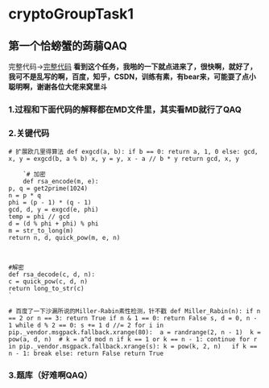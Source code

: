 # cryptoGroupTask1

## 第一个恰螃蟹的蒟蒻QAQ
完整代码->[完整代码](https://paste.ubuntu.com/p/jBxMNnwHgG/)
**看到这个任务，我啪的一下就点进来了，很快啊，就好了，我可不是乱写的啊，百度，知乎，CSDN，训练有素，有bear来，可能耍了点小聪明啊，谢谢各位大佬来窝里斗**
### 1.过程和下面代码的解释都在MD文件里，其实看MD就行了QAQ
### 2.关键代码
`# 扩展欧几里得算法
def exgcd(a, b):
    if b == 0:
        return a, 1, 0
    else:
        gcd, x, y = exgcd(b, a % b)
        x, y = y, x - a // b * y
        return gcd, x, y
        `
        
        `# 加密
        def rsa_encode(m, e):
    p, q = get2prime(1024)
    n = p * q
    phi = (p - 1) * (q - 1)
    gcd, d, y = exgcd(e, phi)
    temp = phi // gcd
    d = (d % phi + phi) % phi
    m = str_to_long(m)
    return n, d, quick_pow(m, e, n)



    #解密
    def rsa_decode(c, d, n):
    c = quick_pow(c, d, n)
    return long_to_str(c)
    `
`# 百度了一下沙漏所说的Miller-Rabin素性检测，针不戳
def Miller_Rabin(n):
    if n == 2 or n == 3:
        return True
    if n & 1 == 0:
        return False
    s, d = 0, n - 1
    while d % 2 == 0:
        s += 1
        d //= 2
    for i in pip._vendor.msgpack.fallback.xrange(80): 
        a = randrange(2, n - 1) 
        k = pow(a, d, n)  # k = a^d mod n
        if k == 1 or k == n - 1:
            continue
        for r in pip._vendor.msgpack.fallback.xrange(s):
            k = pow(k, 2, n)  
            if k == n - 1:
                break
        else:
            return False
    return True
`

### 3.题库（好难啊QAQ）